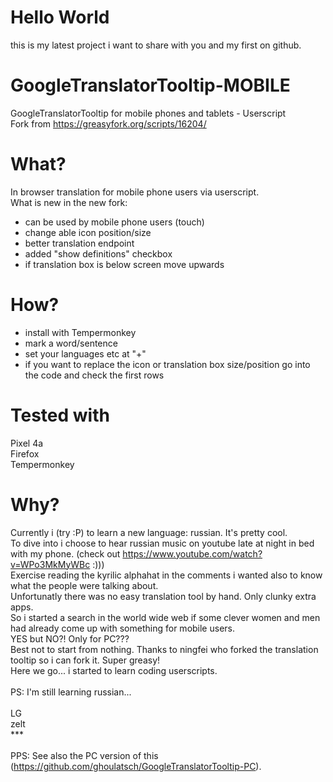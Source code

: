 # Hello World
this is my latest project i want to share with you and my first on github.

# GoogleTranslatorTooltip-MOBILE
GoogleTranslatorTooltip for mobile phones and tablets - Userscript\
Fork from https://greasyfork.org/scripts/16204/

# What?
In browser translation for mobile phone users via userscript.\
What is new in the new fork:
* can be used by mobile phone users (touch)
* change able icon position/size
* better translation endpoint
* added "show definitions" checkbox
* if translation box is below screen move upwards

# How?
* install with Tempermonkey
* mark a word/sentence
* set your languages etc at "+"
* if you want to replace the icon or translation box size/position go into the code and check the first rows

# Tested with
Pixel 4a\
Firefox\
Tempermonkey

# Why?
Currently i (try :P) to learn a new language: russian. It's pretty cool.\
To dive into i choose to hear russian music on youtube late at night in bed with my phone. (check out https://www.youtube.com/watch?v=WPo3MkMyWBc :)))\
Exercise reading the kyrilic alphahat in the comments i wanted also to know what the people were talking about.\
Unfortunatly there was no easy translation tool by hand. Only clunky extra apps.\
So i started a search in the world wide web if some clever women and men had already come up with something for mobile users.\
YES but NO?! Only for PC???\
Best not to start from nothing. Thanks to ningfei who forked the translation tooltip so i can fork it. Super greasy!\
Here we go... i started to learn coding userscripts.\
\
PS: I'm still learning russian...\
\
LG\
zelt\
***\
\
PPS: See also the PC version of this (https://github.com/ghoulatsch/GoogleTranslatorTooltip-PC).

